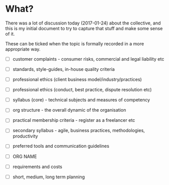# What?

There was a lot of discussion today (2017-01-24) about the collective, and this is my initial document to try to capture that stuff and make some sense of it. 

These can be ticked when the topic is formally recorded in a more appropriate way.

- [ ] customer complaints - consumer risks, commercial and legal liability etc
- [ ] standards, style-guides, in-house quality criteria
- [ ] professional ethics (client business model/industry/practices)
- [ ] professional ethics (conduct, best practice, dispute resolution etc)
- [ ] syllabus (core) - technical subjects and measures of competency
- [ ] org structure - the overall dynamic of the organisation
- [ ] practical membership criteria - register as a freelancer etc
- [ ] secondary syllabus - agile, business practices, methodologies, productivity
- [ ] preferred tools and communication guidelines
- [ ] ORG NAME
- [ ] requirements and costs 
- [ ] short, medium, long term planning


